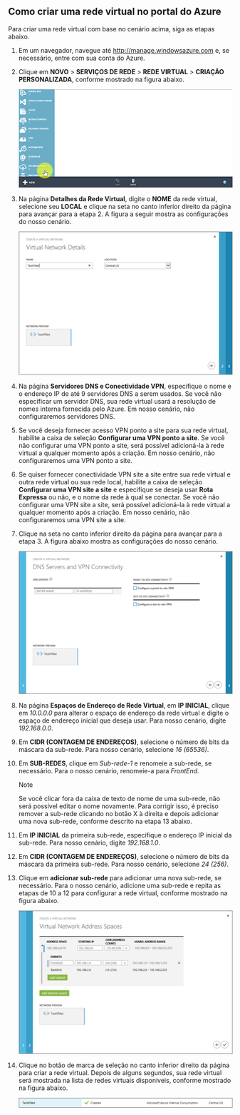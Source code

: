 ## Como criar uma rede virtual no portal do Azure
Para criar uma rede virtual com base no cenário acima, siga as etapas abaixo.

1. Em um navegador, navegue até http://manage.windowsazure.com e, se necessário, entre com sua conta do Azure.
2. Clique em **NOVO** > **SERVIÇOS DE REDE** > **REDE VIRTUAL** > **CRIAÇÃO PERSONALIZADA**, conforme mostrado na figura abaixo.
   
    ![Criar rede virtual no portal](./media/virtual-networks-create-vnet-classic-portal-include/vnet-create-portal-figure1.gif)
3. Na página **Detalhes da Rede Virtual**, digite o **NOME** da rede virtual, selecione seu **LOCAL** e clique na seta no canto inferior direito da página para avançar para a etapa 2. A figura a seguir mostra as configurações do nosso cenário.
   
    ![Página Detalhes da Rede Virtual](./media/virtual-networks-create-vnet-classic-portal-include/vnet-create-portal-figure2.png)
4. Na página **Servidores DNS e Conectividade VPN**, especifique o nome e o endereço IP de até 9 servidores DNS a serem usados. Se você não especificar um servidor DNS, sua rede virtual usará a resolução de nomes interna fornecida pelo Azure. Em nosso cenário, não configuraremos servidores DNS.
5. Se você deseja fornecer acesso VPN ponto a site para sua rede virtual, habilite a caixa de seleção **Configurar uma VPN ponto a site**. Se você não configurar uma VPN ponto a site, será possível adicioná-la à rede virtual a qualquer momento após a criação. Em nosso cenário, não configuraremos uma VPN ponto a site.
6. Se quiser fornecer conectividade VPN site a site entre sua rede virtual e outra rede virtual ou sua rede local, habilite a caixa de seleção **Configurar uma VPN site a site** e especifique se deseja usar **Rota Expressa** ou não, e o nome da rede à qual se conectar. Se você não configurar uma VPN site a site, será possível adicioná-la à rede virtual a qualquer momento após a criação. Em nosso cenário, não configuraremos uma VPN site a site.
7. Clique na seta no canto inferior direito da página para avançar para a etapa 3. A figura abaixo mostra as configurações do nosso cenário.
   
    ![Página Servidores DNS e conectividade VPN](./media/virtual-networks-create-vnet-classic-portal-include/vnet-create-portal-figure3.png)
8. Na página **Espaços de Endereço de Rede Virtual**, em **IP INICIAL**, clique em *10.0.0.0* para alterar o espaço de endereço da rede virtual e digite o espaço de endereço inicial que deseja usar. Para nosso cenário, digite *192.168.0.0*.
9. Em **CIDR (CONTAGEM DE ENDEREÇOS)**, selecione o número de bits da máscara da sub-rede. Para nosso cenário, selecione *16 (65536)*.
10. Em **SUB-REDES**, clique em *Sub-rede-1* e renomeie a sub-rede, se necessário. Para o nosso cenário, renomeie-a para *FrontEnd*.
    
    > [!NOTE]
    > Se você clicar fora da caixa de texto de nome de uma sub-rede, não será possível editar o nome novamente. Para corrigir isso, é preciso remover a sub-rede clicando no botão X à direita e depois adicionar uma nova sub-rede, conforme descrito na etapa 13 abaixo.
    > 
    > 
11. Em **IP INICIAL** da primeira sub-rede, especifique o endereço IP inicial da sub-rede. Para nosso cenário, digite *192.168.1.0*.
12. Em **CIDR (CONTAGEM DE ENDEREÇOS)**, selecione o número de bits da máscara da primeira sub-rede. Para nosso cenário, selecione *24 (256)*.
13. Clique em **adicionar sub-rede** para adicionar uma nova sub-rede, se necessário. Para o nosso cenário, adicione uma sub-rede e repita as etapas de 10 a 12 para configurar a rede virtual, conforme mostrado na figura abaixo.
    
    ![Página Espaços de endereço de rede virtual](./media/virtual-networks-create-vnet-classic-portal-include/vnet-create-portal-figure4.png)
14. Clique no botão de marca de seleção no canto inferior direito da página para criar a rede virtual. Depois de alguns segundos, sua rede virtual será mostrada na lista de redes virtuais disponíveis, conforme mostrado na figura abaixo.
    
    ![Nova rede virtual](./media/virtual-networks-create-vnet-classic-portal-include/vnet-create-portal-figure5.png)

<!---HONumber=Oct15_HO3-->